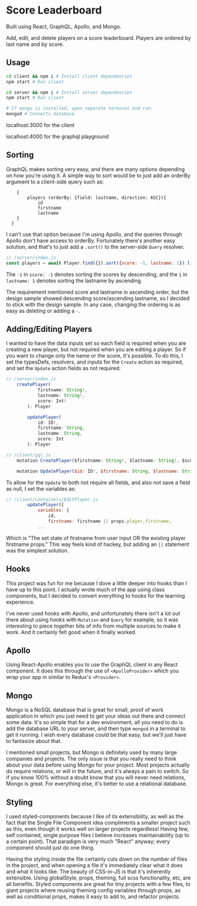 # Score Leaderboard

Built using React, GraphQL, Apollo, and Mongo.

Add, edit, and delete players on a score leaderboard. Players are ordered by last name and by score.

## Usage

```bash
cd client && npm i # Install client dependencies
npm start # Run client

cd server && npm i # Install server dependencies
npm start # Run client

# If mongo is installed, open separate terminal and run:
mongod # Connects database
```

localhost:3000 for the client

localhost:4000 for the graphql playground

## Sorting

GraphQL makes sorting very easy, and there are many options depending on how you're using it. A simple way to sort would be to just add an orderBy argument to a client-side query such as:

```gql
	{
		players (orderBy: {field: lastname, direction: ASC}){
			id
			firstname
			lastname
    }
  }
```

I can't use that option because I'm using Apollo, and the queries through Apollo don't have access to orderBy. Fortunately there's another easy solution, and that's to just add a `.sort()` to the server-side `Query` resolver.

```js
// /server/index.js
const players = await Player.find({}).sort({score: -1, lastname: 1}).limit(n)
```

The `-1` in `score: -1` denotes sorting the scores by descending, and the `1` in `lastname: 1` denotes sorting the lastname by ascending.

The requirement mentioned score and lastname in ascending order, but the design sample showed descending score/ascending lastname, so I decided to stick with the design sample. In any case, changing the ordering is as easy as deleting or adding a `-`.

## Adding/Editing Players
I wanted to have the data inputs set so each field is required when you are creating a new player, but not required when you are editing a player. So if you want to change only the name or the score, it's possible. To do this, I set the typesDefs, resolvers, and inputs for the `Create` action as required, and set the `Update` action fields as not required:

```js
// /server/index.js
    createPlayer(
			firstname: String!,
			lastname: String!,
			score: Int!
		): Player

		updatePlayer(
			id: ID!,
			firstname: String,
			lastname: String,
			score: Int
		): Player
```

```js
// /client/gql.js
	mutation CreatePlayer($firstname: String!, $lastname: String!, $score: Int!) {

	mutation UpdatePlayer($id: ID!, $firstname: String, $lastname: String, $score: Int) {
```

To allow for the `Update` to both not require all fields, and also not save a field as null, I set the variables as:
```js
// /client/containers/EditPlayer.js
		updatePlayer({
			variables: {
				id,
				firstname: firstname || props.player.firstname,
			...
```

Which is "The set state of firstname from user input OR the existing player firstname props." This way feels kind of hackey, but adding an `||` statement was the simplest solution.

## Hooks
This project was fun for me because I dove a little deeper into hooks than I have up to this point. I actually wrote much of the app using class components, but I decided to convert everything to hooks for the learning experience.

I've never used hooks with Apollo, and unfortunately there isn't a lot out there about using hooks with `Mutation` and `Query` for example, so it was interesting to piece together bits of info from multiple sources to make it work. And it certainly felt good when it finally worked.

## Apollo
Using React-Apollo enables you to use the GraphQL client in any React component. It does this through the use of `<ApolloProvider>` which you wrap your app in similar to Redux's `<Provider>`.

## Mongo
Mongo is a NoSQL database that is great for small, proof of work application in which you just need to get your ideas out there and connect some data. It's so simple that for a dev environment, all you need to do is add the database URL to your server, and then type `mongod` in a terminal to get it running. I wish every database could be that easy, but we'll just have to fantasize about that.

I mentioned small projects, but Mongo is definitely used by many large companies and projects. The only issue is that you really need to think about your data before using Mongo for your project. Most projects actually do require relations, or will in the future, and it's always a pain to switch. So if you know 100% without a doubt know that you will never need relations, Mongo is great. For everything else, it's better to use a relational database.

## Styling
I used styled-components because I like of its extensibility, as well as the fact that the Single File Component idea compliments a smaller project such as this, even though it works well on larger projects regardless! Having few, self contained, single purpose files I believe increases maintainability (up to a certain point). That paradigm is very much "React" anyway; every component should just do one thing.

Having the styling inside the file certainly cuts down on the number of files in the project, and when opening a file it's immediately clear what it does and what it looks like. The beauty of CSS-in-JS is that it's inherently extensible. Using globalStyle, props, theming, full scss functionality, etc, are all benefits. Styled components are great for tiny projects with a few files, to giant projects where reusing theming config variables through props, as well as conditional props, makes it easy to add to, and refactor projects.
